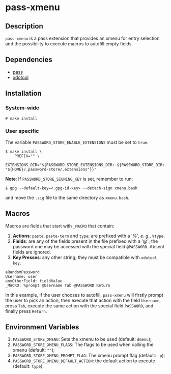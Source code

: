 # pass-xmenu

## Description
`pass-xmenu` is a pass extension that provides an xmenu for entry selection and
the possibility to execute macros to autofill empty fields.

## Dependencies
* [pass](https://www.passwordstore.org/)
* [xdotool](https://github.com/jordansissel/xdotool)

## Installation
### System-wide

```
# make install
```

### User specific
The variable `PASSWORD_STORE_ENABLE_EXTENSIONS` must be set to `true`.

```
$ make install \
	PREFIX="" \
	EXTENSIONS_DIR="${PASSWORD_STORE_EXTENSIONS_DIR:-${PASSWORD_STORE_DIR:-"${HOME}/.password-store/.extensions"}}"
```

**Note**: If `PASSWORD_STORE_SIGNING_KEY` is set, remember to run:

```
$ gpg --default-key=<.gpg-id-key> --detach-sign xmenu.bash
```
and move the `.sig` file to the same directory as `xmenu.bash`.

## Macros
Macros are fields that start with `_MACRO` that contain:

1. **Actions**: `paste`, `paste-term` and `type`; are prefixed with a '%', *e. g.*, `%type`.
2. **Fields**: are any of the fields present in the file prefixed with a '@'; the
  password one may be accessed with the special field `@PASSWORD`. Absent fields
  are ignored.
3. **Key Presses**: any other string; they must be compatible with `xdotool
   key`.

```
aRandomPassword
Username: user
anyOtherField: fieldValue
_MACRO: %prompt @Username Tab @PASSWORD Return
```

In this example, if the user chooses to autofill, `pass-xmenu` will firstly
prompt the user to pick an action, then execute that action with the field
`Username`, press `Tab`, execute the same action with the special field
`PASSWORD`, and finally press `Return`.

## Environment Variables
1. `PASSWORD_STORE_XMENU`: Sets the xmenu to be used (default: `dmenu`);
2. `PASSWORD_STORE_XMENU_FLAGS`: The flags to be used when calling the xmenu
   (default: `""`);
3. `PASSWORD_STORE_XMENU_PROMPT_FLAG`: The xmenu prompt flag (default: `-p`);
4. `PASSWORD_STORE_XMENU_DEFAULT_ACTION`: the default action to execute
   (default: `type`).
